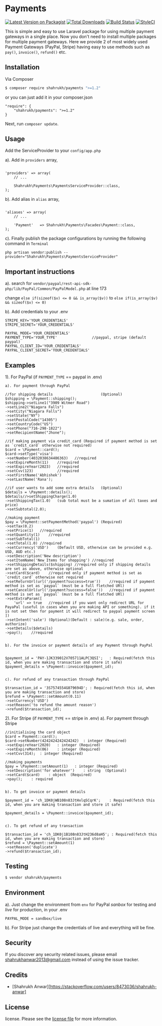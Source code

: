 # Payments

[![Latest Version on Packagist][ico-version]][link-packagist]
[![Total Downloads][ico-downloads]][link-downloads]
[![Build Status][ico-travis]][link-travis]
[![StyleCI][ico-styleci]][link-styleci]

This is simple and easy to use Laravel package for using multiple payment gateways in a single place. Now you don't need to install multiple packages for multiple payment gateways.
Here we provide 2 of most widely used Payment Gateways (PayPal, Stripe) having easy to use methods such as `pay()`, `invoice()`, `refund()` etc.


## Installation

Via Composer

``` bash
$ composer require shahrukh/payments ">=1.2"
```

or you can just add it in your composer.json

```
"require": {
    "shahrukh/payments": ">=1.2"
}
```

Next, run `composer update`.


## Usage

Add the ServiceProvider to your `config/app.php`

a). Add in `providers` array,

```

'providers' => array(
    // ...

    Shahrukh\Payments\PaymentsServiceProvider::class,
);

```

b). Add alias in `alias` array,

```

'aliases' => array(
    // ...

    'Payment'   => Shahrukh\Payments\Facades\Payment::class,
);

```

c). Finally publish the package configurations by running the following command in `Terminal`

`php artisan vendor:publish --provider="Shahrukh\Payments\PaymentsServiceProvider"`



## Important instructions

a). search for `vendor/paypal/rest-api-sdk-php/lib/PayPal/Common/PayPalModel.php` at line 173 

change `else if(sizeof($v) <= 0 && is_array($v))` to `else if(is_array($v) && sizeof($v) <= 0)`

b). Add credentials to your .env

```
STRIPE_KEY='YOUR_CREDENTIALS'
STRIPE_SECRET='YOUR_CREDENTIALS'

PAYPAL_MODE='YOUR_CREDENTIALS'
PAYMENT_TYPE='YOUR_TYPE' 				//paypal, stripe (default paypal)
PAYPAL_CLIENT_ID='YOUR_CREDENTIALS'
PAYPAL_CLIENT_SECRET='YOUR_CREDENTIALS'
```

## Examples

1). For PayPal (if `PAYMENT_TYPE` == paypal in .env)
	
	a). For payment through PayPal

	//for shipping details 						(Optional)
	$shipping = \Payment::shipping();
	$shipping->setLine1("3909 Witmer Road")
	->setLine2("Niagara Falls")
	->setCity("Niagara Falls")
	->setState("NY")
	->setPostalCode("14305")
	->setCountryCode("US")
	->setPhone("716-298-1822")
	->setRecipientName("Jhone");
		
	//if making payment via credit_card (Required if payment method is set as `credit_card` otherwise not required)
	$card = \Payment::card();
	$card->setType('visa')						
	->setNumber(4032038634486363)	//required		
	->setExpireMonth(11)	//required	
	->setExpireYear(2023)	//required		
	->setCvv(123)			//required		
	->setFirstName('Abhishek')					
	->setLastName('Rana');						
		
	//if user wants to add some extra details 	(Optional)
	$details = \Payment::details();
	$details//>setShippingCharge(1.0)				
	->setShippingTax(1.0)	(sub total must be a sumation of all taxes and price)	
	->setSubtotal(2.0);

	//making payment
	$pay = \Payment::setPaymentMethod('paypal')	(Required)
	->setTax(0.2)									
	->setPrice(1)	//required                          		
	->setQuantity(1)	//required							
	->setSubTotal(1)															
	->setTotal(1.0)	//required                          	
	->setCurrency('USD')	(Default USD, otherwise can be provided e.g. USD, AUD etc.)						
	->setDescription('New description')			
	->setItemName('New Items for shopping')	//required		
	->setShippingDetails($shipping)	//required only if shipping details are set as above, otherwise optional		
	->setCard($card)	//required only if payment method is set as `credit_card` otherwise not required
	->setReturnUrl(url('/payment?success=true'))	//required if payment method is set as `paypal` (must be a full fletched URl)
	->setCancelUrl(url('/payment?success=false'))	//required if payment method is set as `paypal` (must be a full fletched URl)
	->setExtraParam([		
		'url' => true	//required if you want only redirect URL for PayaPal (useful in cases when you are making API or something). if it is not set then for payment it will redirect to paypal payment screen
	])
	->setIntent('sale')	(Optional)(Default : sale)(e.g. sale, order, authorize)					
	->setDetails($details)						
	->pay();	//required


	b). For the invoice or payment details of any Payment through PayPal


	$payment_id = 'PAY-1JK339012V705711ALPC3QSI';	: Required(fetch this id, when you are making transaction and store it safe)
	$payment_details = \Payment::invoice($payment_id);
	

	c). For refund of any transaction through PayPal
	
	$transaction_id = '3S7574554G079694D'; : Required(fetch this id, when you are making transaction and store)
	$refund = \Payment::setAmount(0.11)
	->setCurrency('USD')
	->setReason('to refund the amount reason')
	->refund($transaction_id);  
	


2). For Stripe (if `PAYMENT_TYPE` == stripe in .env)
	a). For payment through Stripe
	
	//initialising the card object
	$card = Payment::card();
	$card->setNumber(4242424242424242)	: integer (Required)
	->setExpireYear(2020)	: integer (Required)
	->setExpireMonth(06)	: integer (Required)
	->setCvv(314);	: integer (Required)
		
	//making payments
	$pay = \Payment::setAmount(1)	: integer (Required)
	->setDescription('for whatever')	: string  (Optional)
	->setCard($card)	: object  (Required)
	->pay();	: required
	

	b). To get invoice or payment details

	$payment_id = 'ch_1DK0jWB108n83JtHxlqSCqrK';	: Required(fetch this id, when you are making transaction and store it safe)
	
	$payment_details = \Payment::invoice($payment_id);
	

	c). To get refund of any transaction
	
	$transaction_id = 'ch_1DK0j1B108n83JtH236d8aH5'; : Required(fetch this id, when you are making transaction and store)
	$refund = \Payment::setAmount(1)
	->setReason('duplicate')
	->refund($transaction_id); 
	


## Testing

``` bash
$ vendor shahrukh/payments
```

## Environment

a). Just change the environment from `env` for PayPal *sanbox* for testing and *live* for production, in your .env 

```
PAYPAL_MODE = sandbox/live
```

b). For Stripe just change the credentials of live and everything will be fine.


## Security

If you discover any security related issues, please email shahrukhanwar2013@gmail.com instead of using the issue tracker.

## Credits

- [Shahrukh Anwar][https://stackoverflow.com/users/8473036/shahrukh-anwar]	

## License

license. Please see the [license file](license.md) for more information.

[ico-version]: https://img.shields.io/packagist/v/shahrukh/payments.svg?style=flat-square
[ico-downloads]: https://img.shields.io/packagist/dt/shahrukh/payments.svg?style=flat-square
[ico-travis]: https://img.shields.io/travis/shahrukh/payments/master.svg?style=flat-square
[ico-styleci]: https://styleci.io/repos/12345678/shield

[link-packagist]: https://packagist.org/packages/shahrukh/payments
[link-downloads]: https://packagist.org/packages/shahrukh/payments
[link-travis]: https://travis-ci.org/shahrukh/payments
[link-styleci]: https://styleci.io/repos/12345678
[link-author]: https://github.com/shahrukh
[link-contributors]: ../../contributors]
